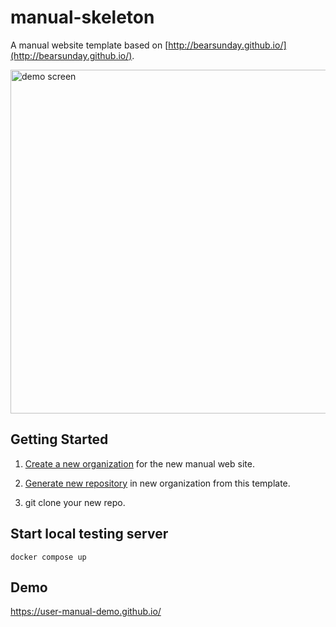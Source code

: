 # manual-skeleton

A manual website template based on [http://bearsunday.github.io/](http://bearsunday.github.io/).

<img width="550" alt="demo screen" src="https://user-images.githubusercontent.com/529021/143152197-6a988981-87bb-4da4-8a5b-f9abbe8dfe60.png">

## Getting Started

1. [Create a new organization](https://docs.github.com/en/organizations/collaborating-with-groups-in-organizations/creating-a-new-organization-from-scratch) for the new manual web site.

2. [Generate new repository](https://github.blog/2019-06-06-generate-new-repositories-with-repository-templates/) in new organization from this template.

3. git clone your new repo.

## Start local testing server

```
docker compose up
```

## Demo

https://user-manual-demo.github.io/
